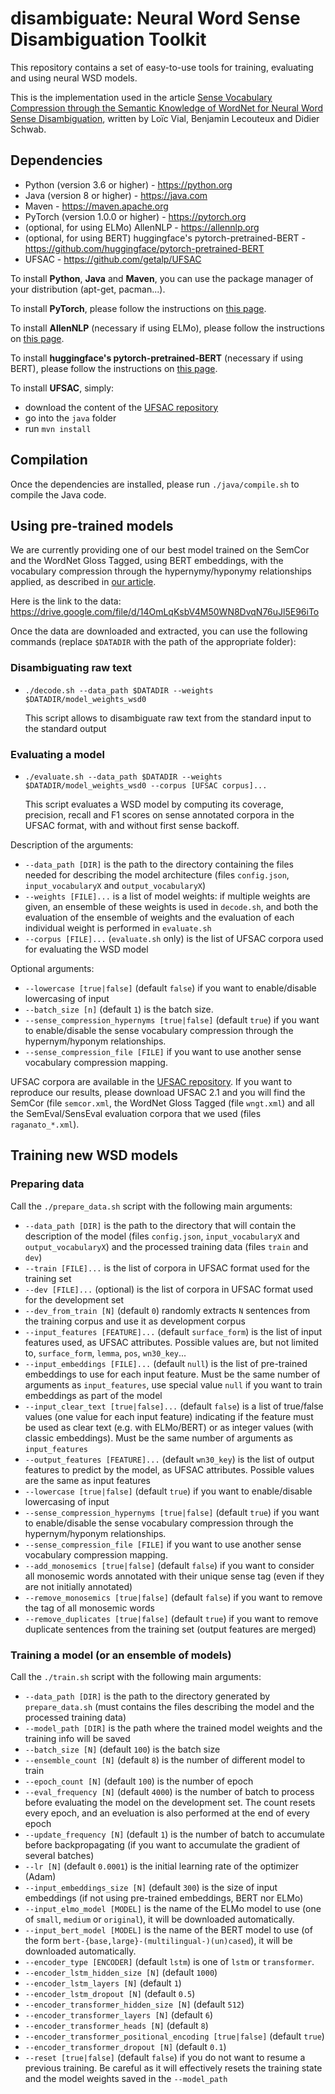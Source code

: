 # disambiguate: Neural Word Sense Disambiguation Toolkit


This repository contains a set of easy-to-use tools for training, evaluating and using neural WSD models.

This is the implementation used in the article [Sense Vocabulary Compression through the Semantic Knowledge of WordNet for Neural Word Sense Disambiguation](https://arxiv.org/abs/1905.05677), written by Loïc Vial, Benjamin Lecouteux and Didier Schwab.

## Dependencies
- Python (version 3.6 or higher) - <https://python.org>
- Java (version 8 or higher) - <https://java.com>
- Maven - <https://maven.apache.org>
- PyTorch (version 1.0.0 or higher) - <https://pytorch.org>
- (optional, for using ELMo) AllenNLP - <https://allennlp.org>
- (optional, for using BERT) huggingface's pytorch-pretrained-BERT - <https://github.com/huggingface/pytorch-pretrained-BERT>
- UFSAC - <https://github.com/getalp/UFSAC>

To install **Python**, **Java** and **Maven**, you can use the package manager of your distribution (apt-get, pacman...).

To install **PyTorch**, please follow the instructions on [this page](https://pytorch.org/get-started).

To install **AllenNLP** (necessary if using ELMo), please follow the instructions on [this page](https://allennlp.org/tutorials).

To install **huggingface's pytorch-pretrained-BERT** (necessary if using BERT), please follow the instructions on [this page](https://github.com/huggingface/pytorch-pretrained-BERT).

To install **UFSAC**, simply:

- download the content of the [UFSAC repository](https://github.com/getalp/UFSAC)
- go into the `java` folder
- run `mvn install`

## Compilation

Once the dependencies are installed, please run `./java/compile.sh` to compile the Java code.

## Using pre-trained models

We are currently providing one of our best model trained on the SemCor and the WordNet Gloss Tagged, using BERT embeddings, with the vocabulary compression through the hypernymy/hyponymy relationships applied, as described in [our article](https://arxiv.org/abs/1905.05677).

Here is the link to the data: <https://drive.google.com/file/d/14OmLqKsbV4M50WN8DvqN76uJl5E96iTo>

Once the data are downloaded and extracted, you can use the following commands (replace `$DATADIR` with the path of the appropriate folder):

### Disambiguating raw text

- `./decode.sh --data_path $DATADIR --weights $DATADIR/model_weights_wsd0`

  This script allows to disambiguate raw text from the standard input to the standard output

### Evaluating a model

- `./evaluate.sh --data_path $DATADIR --weights $DATADIR/model_weights_wsd0 --corpus [UFSAC corpus]...` 

  This script evaluates a WSD model by computing its coverage, precision, recall and F1 scores on sense annotated corpora in the UFSAC format, with and without first sense backoff.

Description of the arguments:

- `--data_path [DIR]` is the path to the directory containing the files needed for describing the model architecture (files `config.json`, `input_vocabularyX` and `output_vocabularyX`)
- `--weights [FILE]...` is a list of model weights: if multiple weights are given, an ensemble of these weights is used in `decode.sh`, and both the evaluation of the ensemble of weights and the evaluation of each individual weight is performed in `evaluate.sh`
- `--corpus [FILE]...` (`evaluate.sh` only) is the list of UFSAC corpora used for evaluating the WSD model

Optional arguments:

- `--lowercase [true|false]` (default `false`) if you want to enable/disable lowercasing of input
- `--batch_size [n]` (default `1`) is the batch size.
- `--sense_compression_hypernyms [true|false]` (default `true`) if you want to enable/disable the sense vocabulary compression through the hypernym/hyponym relationships.
- `--sense_compression_file [FILE]` if you want to use another sense vocabulary compression mapping.

UFSAC corpora are available in the [UFSAC repository](https://github.com/getalp/UFSAC). If you want to reproduce our results, please download UFSAC 2.1 and you will find the SemCor (file `semcor.xml`, the WordNet Gloss Tagged (file `wngt.xml`) and all the SemEval/SensEval evaluation corpora that we used (files `raganato_*.xml`).

## Training new WSD models

### Preparing data

Call the `./prepare_data.sh` script with the following main arguments:

- `--data_path [DIR]` is the path to the directory that will contain the description of the model (files `config.json`, `input_vocabularyX` and `output_vocabularyX`) and the processed training data (files `train` and `dev`)
- `--train [FILE]...` is the list of corpora in UFSAC format used for the training set
- `--dev [FILE]...` (optional) is the list of corpora in UFSAC format used for the development set
- `--dev_from_train [N]` (default `0`) randomly extracts `N` sentences from the training corpus and use it as development corpus
- `--input_features [FEATURE]...` (default `surface_form`) is the list of input features used, as UFSAC attributes. Possible values are, but not limited to, `surface_form`, `lemma`, `pos`, `wn30_key`...
- `--input_embeddings [FILE]...` (default `null`) is the list of pre-trained embeddings to use for each input feature. Must be the same number of arguments as `input_features`, use special value `null` if you want to train embeddings as part of the model
- `--input_clear_text [true|false]...` (default `false`) is a list of true/false values (one value for each input feature) indicating if the feature must be used as clear text (e.g. with ELMo/BERT) or as integer values (with classic embeddings). Must be the same number of arguments as `input_features`
- `--output_features [FEATURE]...` (default `wn30_key`) is the list of output features to predict by the model, as UFSAC attributes. Possible values are the same as input features
- `--lowercase [true|false]` (default `true`) if you want to enable/disable lowercasing of input
- `--sense_compression_hypernyms [true|false]` (default `true`) if you want to enable/disable the sense vocabulary compression through the hypernym/hyponym relationships.
- `--sense_compression_file [FILE]` if you want to use another sense vocabulary compression mapping.
- `--add_monosemics [true|false]` (default `false`) if you want to consider all monosemic words annotated with their unique sense tag (even if they are not initially annotated)
- `--remove_monosemics [true|false]` (default `false`) if you want to remove the tag of all monosemic words
- `--remove_duplicates [true|false]` (default `true`) if you want to remove duplicate sentences from the training set (output features are merged)

### Training a model (or an ensemble of models)

Call the `./train.sh` script with the following main arguments:

- `--data_path [DIR]` is the path to the directory generated by `prepare_data.sh` (must contains the files describing the model and the processed training data)
- `--model_path [DIR]` is the path where the trained model weights and the training info will be saved
- `--batch_size [N]` (default `100`) is the batch size
- `--ensemble_count [N]` (default `8`) is the number of different model to train
- `--epoch_count [N]` (default `100`) is the number of epoch
- `--eval_frequency [N]` (default `4000`) is the number of batch to process before evaluating the model on the development set. The count resets every epoch, and an eveluation is also performed at the end of every epoch
- `--update_frequency [N]` (default `1`) is the number of batch to accumulate before backpropagating (if you want to accumulate the gradient of several batches)
- `--lr [N]` (default `0.0001`) is the initial learning rate of the optimizer (Adam)
- `--input_embeddings_size [N]` (default `300`) is the size of input embeddings (if not using pre-trained embeddings, BERT nor ELMo)
- `--input_elmo_model [MODEL]` is the name of the ELMo model to use (one of `small`, `medium` or `original`), it will be downloaded automatically.
- `--input_bert_model [MODEL]` is the name of the BERT model to use (of the form `bert-{base,large}-(multilingual-)(un)cased`), it will be downloaded automatically.
- `--encoder_type [ENCODER]` (default `lstm`) is one of `lstm` or `transformer`.
- `--encoder_lstm_hidden_size [N]` (default `1000`)
- `--encoder_lstm_layers [N]` (default `1`)
- `--encoder_lstm_dropout [N]` (default `0.5`)
- `--encoder_transformer_hidden_size [N]` (default `512`)
- `--encoder_transformer_layers [N]` (default `6`)
- `--encoder_transformer_heads [N]` (default `8`)
- `--encoder_transformer_positional_encoding [true|false]` (default `true`)
- `--encoder_transformer_dropout [N]` (default `0.1`)
- `--reset [true|false]` (default `false`) if you do not want to resume a previous training. Be careful as it will effectively resets the training state and the model weights saved in the `--model_path`

